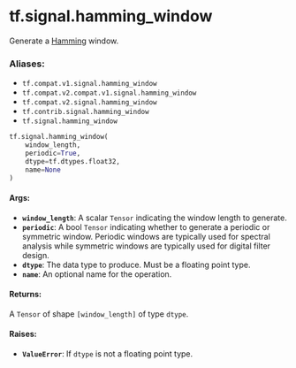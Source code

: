 <div itemscope itemtype="http://developers.google.com/ReferenceObject">
<meta itemprop="name" content="tf.signal.hamming_window" />
<meta itemprop="path" content="Stable" />
</div>

# tf.signal.hamming_window

Generate a [Hamming][hamming] window.

### Aliases:

* `tf.compat.v1.signal.hamming_window`
* `tf.compat.v2.compat.v1.signal.hamming_window`
* `tf.compat.v2.signal.hamming_window`
* `tf.contrib.signal.hamming_window`
* `tf.signal.hamming_window`

``` python
tf.signal.hamming_window(
    window_length,
    periodic=True,
    dtype=tf.dtypes.float32,
    name=None
)
```

<!-- Placeholder for "Used in" -->


#### Args:


* <b>`window_length`</b>: A scalar `Tensor` indicating the window length to generate.
* <b>`periodic`</b>: A bool `Tensor` indicating whether to generate a periodic or
  symmetric window. Periodic windows are typically used for spectral
  analysis while symmetric windows are typically used for digital
  filter design.
* <b>`dtype`</b>: The data type to produce. Must be a floating point type.
* <b>`name`</b>: An optional name for the operation.


#### Returns:

A `Tensor` of shape `[window_length]` of type `dtype`.



#### Raises:


* <b>`ValueError`</b>: If `dtype` is not a floating point type.

[hamming]: https://en.wikipedia.org/wiki/Window_function#Hann_and_Hamming_windows